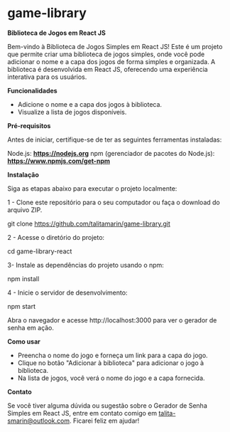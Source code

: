 # game-library

**Biblioteca de Jogos em React JS**

Bem-vindo à Biblioteca de Jogos Simples em React JS! Este é um projeto que permite criar uma biblioteca de jogos simples, onde você pode adicionar o nome e a capa dos jogos de forma simples e organizada. A biblioteca é desenvolvida em React JS, oferecendo uma experiência interativa para os usuários.

**Funcionalidades**

- Adicione o nome e a capa dos jogos à biblioteca.
- Visualize a lista de jogos disponíveis.

**Pré-requisitos**

Antes de iniciar, certifique-se de ter as seguintes ferramentas instaladas:

Node.js: **https://nodejs.org**
npm (gerenciador de pacotes do Node.js): **https://www.npmjs.com/get-npm**

**Instalação**

Siga as etapas abaixo para executar o projeto localmente:

1 - Clone este repositório para o seu computador ou faça o download do arquivo ZIP.

git clone https://github.com/talitamarin/game-library.git

2 - Acesse o diretório do projeto:

cd game-library-react

3- Instale as dependências do projeto usando o npm:

npm install

4 - Inicie o servidor de desenvolvimento:

npm start

Abra o navegador e acesse http://localhost:3000 para ver o gerador de senha em ação.

**Como usar**

- Preencha o nome do jogo e forneça um link para a capa do jogo.
- Clique no botão "Adicionar à biblioteca" para adicionar o jogo à biblioteca.
- Na lista de jogos, você verá o nome do jogo e a capa fornecida.

**Contato**

Se você tiver alguma dúvida ou sugestão sobre o Gerador de Senha Simples em React JS, entre em contato comigo em talita-smarin@outlook.com. Ficarei feliz em ajudar!
